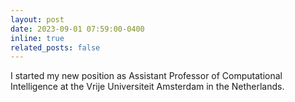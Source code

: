 ```yaml
---
layout: post
date: 2023-09-01 07:59:00-0400
inline: true
related_posts: false
---
```


I started my new position as Assistant Professor of Computational Intelligence at the Vrije Universiteit Amsterdam in the Netherlands.
